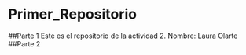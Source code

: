 # Primer_Repositorio
##Parte 1
Este es el repositorio de la actividad 2.
Nombre: Laura Olarte
##Parte 2
